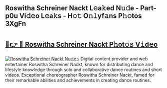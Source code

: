 ## Roswitha Schreiner Nackt L𝚎a𝚔ed N𝚞𝚍e - Part-p0u Vi𝚍𝚎o L𝚎a𝚔s - H𝚘𝚝 O𝚗𝚕yf𝚊ns P𝚑𝚘tos 3XgFn

# <h2><a href="http://kf6mu0.oniu.top/?m=Roswitha+Schreiner+Nackt">🔗👉 🔴 Roswitha Schreiner Nackt P𝚑ot𝚘𝚜 V𝚒d𝚎o</a></h2>

[![Roswitha Schreiner Nackt Nu𝚍e𝚜](https://i.imgur.com/0qMVB7G.gif)](http://kf6mu0.oniu.top/?m=Roswitha+Schreiner+Nackt)
Digital content provider and web entertainer Roswitha Schreiner Nackt, known for distributing dance and lifestyle knowledge through solo and collaborative dance routines and short videos. Exceptional choreographer Roswitha Schreiner Nackt, famed for their remarkable abilities and achievements in creating dance routines.  
